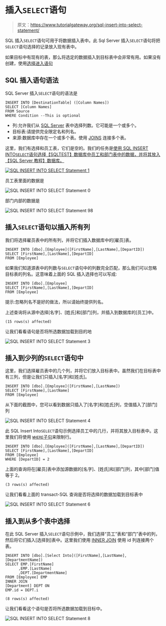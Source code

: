 # 插入`SELECT`语句

> 原文：<https://www.tutorialgateway.org/sql-insert-into-select-statement/>

SQL 插入`SELECT`语句可用于将数据插入表中。此 Sql Server 插入`SELECT`语句将把`SELECT`语句选择的记录放入现有表中。

如果目标中有现有的表，那么将选定的数据插入到目标表中会非常有用。如果没有创建，使用[选择进入语句](https://www.tutorialgateway.org/sql-select-into-statement/)

## SQL 插入语句语法

SQL Server 插入`SELECT`语句的语法是

```
INSERT INTO [DestinationTable] ([Column Names])
SELECT [Column Names]
FROM Source
WHERE Condition --This is optional
```

*   列:允许我们从 [SQL Server](https://www.tutorialgateway.org/sql/) 表中选择列数。它可能是一个或多个。
*   目标表:请提供完全限定名和列名。
*   来源:数据库中存在一个或多个表。使用 [JOINS](https://www.tutorialgateway.org/sql-joins/) 连接多个表。

这里，我们有选择和员工表，它们是空的。我们的任务是[使用 SQL INSERT INTO`SELECT`语句选择【SQLTEST】数据库中员工和部门表中的数据，并将其放入【SQL Server 教程】数据库。](https://www.tutorialgateway.org/sql-select-statement/)

[![SQL INSERT INTO SELECT Statement 1](img/05d853878e3274a87b5dfcfcff3a435e.png)](https://www.tutorialgateway.org/sql-select-statement/)

员工表里面的数据是

![SQL INSERT INTO SELECT Statement 0](img/0818dbcbb8a8dbe7dd9cff0fa2bed373.png)

部门内部的数据是

![SQL INSERT INTO SELECT Statement 98](img/aff47d2ce5cff6a22067a68da5303b1c.png)

## 插入`SELECT`语句以插入所有列

我们将选择雇员表中的所有列，并将它们插入数据库中的[雇员]表。

```
INSERT INTO [dbo].[Employee]([FirstName],[LastName],[DepartID])
SELECT [FirstName],[LastName],[DepartID]
FROM [Employee]
```

如果我们知道源表中的列数与`SELECT`语句中的列数完全匹配，那么我们可以忽略目标表的列名。这意味着上面的 SQL 插入选择也可以写成:

```
INSERT INTO [dbo].[Employee]
SELECT [FirstName],[LastName],[DepartID]
FROM [Employee]
```

提示:忽略列名不是好的做法，所以请始终提供列名。

上述查询将从源中选择[名字]、[姓氏]和[部门]列，并插入到数据库的[员工]中。

```
(15 rows(s) affected)
```

让我们看看语句是否将所选数据加载到目的地

![SQL INSERT INTO SELECT Statement 3](img/d589a1db6d693ebac9756419e007a9a2.png)

## 插入到少列的`SELECT`语句中

这里，我们选择雇员表中的几个列，并将它们放入目标表中。虽然我们在目标表中有三列，但是让我们只插入[名字]和[姓氏]。

```
INSERT INTO [dbo].[Employee]([FirstName],[LastName])
SELECT [FirstName],[LastName]
FROM [Employee]
```

从下面的截图中，您可以看到数据只插入了[名字]和[姓氏]列，空值插入了[部门]列

![SQL INSERT INTO SELECT Statement 4](img/9f2c6895847a15180f6d5b04ccb82e3a.png)

此 SQL Insert Into`SELECT`语句示例选择员工中的几行，并将其放入目标表中。这里我们将使用 [`WHERE`子句](https://www.tutorialgateway.org/sql-where-clause/)来限制行。

```
INSERT INTO [dbo].[Employee]([FirstName],[LastName],[DepartID])
SELECT [FirstName],[LastName],[DepartID]
FROM [Employee]
WHERE [DepartID] = 2
```

上面的查询将在[雇员]表中添加源数据的[名字]、[姓氏]和[部门]列，其中[部门]值等于 2。

```
(3 rows(s) affected)
```

让我们看看上面的 transact-SQL 查询是否将选择的数据加载到目标表中

![SQL INSERT INTO SELECT Statement 6](img/7026f347a0e9ebef94808c4c02a2648e.png)

## 插入到从多个表中选择

在此 SQL Server 插入`SELECT`语句示例中，我们选择“员工”表和“部门”表中的列，然后将它们插入[选择到]表中。这里我们使用 [INNER JOIN](https://www.tutorialgateway.org/sql-inner-join/) 使用 id 列连接两个表。

```
INSERT INTO [dbo].[Select Into]([FirstName],[LastName],[DepartmentName])
SELECT EMP.[FirstName]
      ,EMP.[LastName]
      ,DEPT.[DepartmentName]
FROM [Employee] EMP
INNER JOIN
[Department] DEPT ON
EMP.id = DEPT.i
```

```
(8 rows(s) affected)
```

让我们看看这个语句是否将所选数据加载到目标中。

![SQL INSERT INTO SELECT Statement 8](img/3333c22d54ff4339072020f41d247854.png)